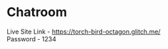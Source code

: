 # Chatroom
Live Site Link - https://torch-bird-octagon.glitch.me/                                                                                                        
Password - 1234

 
 
